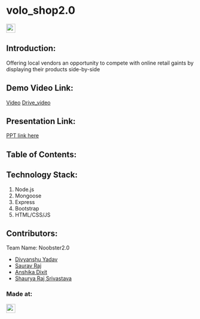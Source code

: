 # volo_shop2.0

<a href="https://hack36.com"> <img src="https://cutt.ly/BuiltAtHack36" height=24px> </a>


## Introduction:
  Offering local vendors an opportunity to compete with online retail gaints by displaying their products side-by-side
  
## Demo Video Link:
  <a href="https://youtu.be/rkLgEGDXufY">Video</a>
  <a href="https://drive.google.com/file/d/1qzTUgM8AbTTz6qj7lM9Hojn4H-nvVVTV/view?usp=sharing">Drive_video</a>
  
## Presentation Link:
  <a href="https://drive.google.com/file/d/19YRQJ4xGIG7AjNhHKGg-zL9UhgODKvHO/view?usp=sharing"> PPT link here </a>
  
  
## Table of Contents:

## Technology Stack:
  1) Node.js
  2) Mongoose
  3) Express
  4) Bootstrap
  5) HTML/CSS/JS
  

## Contributors:

Team Name: Noobster2.0

* [Divyanshu Yadav](https://github.com/erdivyanshu)
* [Saurav Raj](https://github.com/sauravraj276)
* [Anshika Dixit](https://github.com/anshika232)
* [Shaurya Raj Srivastava](https://github.com/shaury317)


### Made at:
<a href="https://hack36.com"> <img src="https://cutt.ly/BuiltAtHack36" height=24px> </a>
